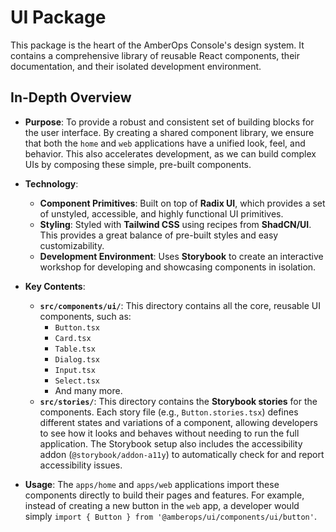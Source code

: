 # UI Package

This package is the heart of the AmberOps Console's design system. It contains a comprehensive library of reusable React components, their documentation, and their isolated development environment.

## In-Depth Overview

*   **Purpose**: To provide a robust and consistent set of building blocks for the user interface. By creating a shared component library, we ensure that both the `home` and `web` applications have a unified look, feel, and behavior. This also accelerates development, as we can build complex UIs by composing these simple, pre-built components.

*   **Technology**:
    *   **Component Primitives**: Built on top of **Radix UI**, which provides a set of unstyled, accessible, and highly functional UI primitives.
    *   **Styling**: Styled with **Tailwind CSS** using recipes from **ShadCN/UI**. This provides a great balance of pre-built styles and easy customizability.
    *   **Development Environment**: Uses **Storybook** to create an interactive workshop for developing and showcasing components in isolation.

*   **Key Contents**:
    *   **`src/components/ui/`**: This directory contains all the core, reusable UI components, such as:
        *   `Button.tsx`
        *   `Card.tsx`
        *   `Table.tsx`
        *   `Dialog.tsx`
        *   `Input.tsx`
        *   `Select.tsx`
        *   And many more.
    *   **`src/stories/`**: This directory contains the **Storybook stories** for the components. Each story file (e.g., `Button.stories.tsx`) defines different states and variations of a component, allowing developers to see how it looks and behaves without needing to run the full application. The Storybook setup also includes the accessibility addon (`@storybook/addon-a11y`) to automatically check for and report accessibility issues.

*   **Usage**: The `apps/home` and `apps/web` applications import these components directly to build their pages and features. For example, instead of creating a new button in the `web` app, a developer would simply `import { Button } from '@amberops/ui/components/ui/button'`.
